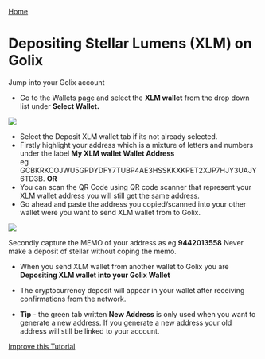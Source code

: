 
[Home](/)

# Depositing Stellar Lumens (XLM) on Golix

Jump into your Golix  account
- Go to the Wallets page and select the **XLM  wallet** from the drop down list under **Select Wallet.**

![
](https://lh3.googleusercontent.com/GURD7zYiG2xoj55UjL-lM7AhP27njOG-cjtnf_WUH5uHVwgQrZ56LI8F6uNt-GO2b8u7PaIGOKEE)



- Select the Deposit XLM wallet tab if its not already  selected.
-  Firstly highlight your address which is a mixture of letters and numbers under the label **My XLM wallet Wallet Address**  
 eg GCBKRKCOJWU5GPDYDFY7TUBP4AE3HSSKKXKPET2XJP7HJY3UAJY6TD3B.   **OR** 
- You can scan the QR  Code using  QR code scanner  that represent your XLM wallet  address you will still get the same address.
-  Go ahead and paste the address you copied/scanned into your other wallet  were you want  to send XLM wallet from to Golix.


![
](https://lh3.googleusercontent.com/oYqHsGVBdoPP9l6VtR3jQl68BaQl3SuUF6BQDwj8SU1qC8Rag1YZTp88wAmRrIJNe0ElFg0aRb1q)

Secondly capture the MEMO  of your address as eg **9442013558**
Never make a deposit of stellar without coping the memo.

- When you send XLM  wallet from another wallet to Golix you are **Depositing XLM wallet  into your Golix Wallet**
-  The  cryptocurrency deposit  will appear in your wallet after receiving  confirmations from the network.

- **Tip** - the green tab written  **New Address** is only used when you want to generate a new address. If you generate a new address your old address will still be linked to your account.

[Improve this Tutorial](https://github.com/golixdotcom/guides/edit/master/moving_funds/cryptocurrency/depositing_stellar_lumens_xlm.md)
